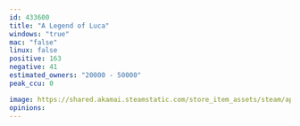 ```yaml
---
id: 433600
title: "A Legend of Luca"
windows: "true"
mac: "false"
linux: false
positive: 163
negative: 41
estimated_owners: "20000 - 50000"
peak_ccu: 0

image: https://shared.akamai.steamstatic.com/store_item_assets/steam/apps/433600/header.jpg?t=1707945224
opinions:
---
```

